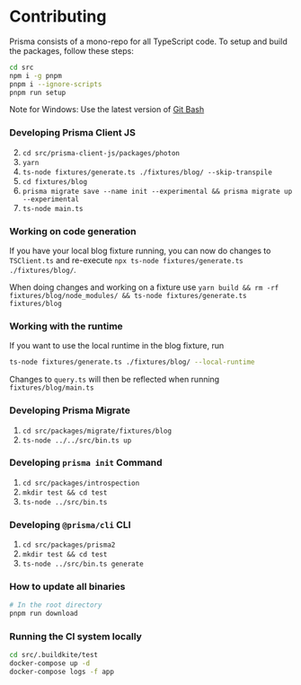 # Contributing

Prisma consists of a mono-repo for all TypeScript code.
To setup and build the packages, follow these steps:

```bash
cd src
npm i -g pnpm
pnpm i --ignore-scripts
pnpm run setup
```

Note for Windows: Use the latest version of [Git Bash](https://gitforwindows.org/)

### Developing Prisma Client JS
2. `cd src/prisma-client-js/packages/photon`
3. `yarn`
4. `ts-node fixtures/generate.ts ./fixtures/blog/ --skip-transpile`
5. `cd fixtures/blog`
6. `prisma migrate save --name init --experimental && prisma migrate up --experimental`
7. `ts-node main.ts`

### Working on code generation

If you have your local blog fixture running, you can now do changes to `TSClient.ts` and re-execute `npx ts-node fixtures/generate.ts ./fixtures/blog/`.

When doing changes and working on a fixture use `yarn build && rm -rf fixtures/blog/node_modules/ && ts-node fixtures/generate.ts fixtures/blog`

### Working with the runtime

If you want to use the local runtime in the blog fixture, run

```sh
ts-node fixtures/generate.ts ./fixtures/blog/ --local-runtime
```

Changes to `query.ts` will then be reflected when running `fixtures/blog/main.ts`

### Developing Prisma Migrate

1. `cd src/packages/migrate/fixtures/blog`
2. `ts-node ../../src/bin.ts up`

### Developing `prisma init` Command

1. `cd src/packages/introspection`
2. `mkdir test && cd test`
3. `ts-node ../src/bin.ts`

### Developing `@prisma/cli` CLI

1. `cd src/packages/prisma2`
2. `mkdir test && cd test`
3. `ts-node ../src/bin.ts generate`

### How to update all binaries

```bash
# In the root directory
pnpm run download
```


### Running the CI system locally
```bash
cd src/.buildkite/test
docker-compose up -d
docker-compose logs -f app
```

